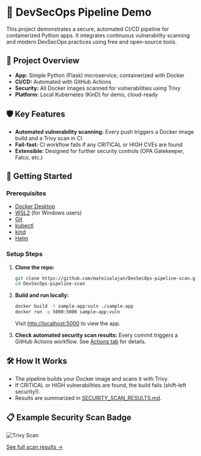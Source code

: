# 🚦 DevSecOps Pipeline Demo

This project demonstrates a secure, automated CI/CD pipeline for containerized Python apps. It integrates continuous vulnerability scanning and modern DevSecOps practices using free and open-source tools.

## 📝 Project Overview

- **App:** Simple Python (Flask) microservice, containerized with Docker
- **CI/CD:** Automated with GitHub Actions
- **Security:** All Docker images scanned for vulnerabilities using Trivy
- **Platform:** Local Kubernetes (KinD) for demo, cloud-ready

## 🛡️ Key Features

- **Automated vulnerability scanning:** Every push triggers a Docker image build and a Trivy scan in CI
- **Fail-fast:** CI workflow fails if any CRITICAL or HIGH CVEs are found
- **Extensible:** Designed for further security controls (OPA Gatekeeper, Falco, etc.)

## 🚀 Getting Started

### Prerequisites

- [Docker Desktop](https://www.docker.com/products/docker-desktop/)
- [WSL2](https://docs.microsoft.com/en-us/windows/wsl/) (for Windows users)
- [Git](https://git-scm.com/)
- [kubectl](https://kubernetes.io/docs/tasks/tools/)
- [kind](https://kind.sigs.k8s.io/)
- [Helm](https://helm.sh/)

### Setup Steps

1. **Clone the repo:**
   ``` bash
   git clone https://github.com/mateisalajan/DevSecOps-pipeline-scan.git
   cd DevSecOps-pipeline-scan
   ```

2. **Build and run locally:**
   ```bash
   docker build -t sample-app:vuln ./sample-app
   docker run -p 5000:5000 sample-app:vuln
   ```

   Visit [http://localhost:5000](http://localhost:5000) to view the app.

3. **Check automated security scan results:**
   Every commit triggers a GitHub Actions workflow. See [Actions tab](../../actions) for details.

## 🛠️ How It Works

* The pipeline builds your Docker image and scans it with Trivy.
* If CRITICAL or HIGH vulnerabilities are found, the build fails (shift-left security!).
* Results are summarized in [SECURITY\_SCAN\_RESULTS.md](./SECURITY_SCAN_RESULTS.md).

## 📋 Example Security Scan Badge

![Trivy Scan](https://github.com/mateisalajan/DevSecOps-pipeline-scan/actions/workflows/trivy.yml/badge.svg?branch=main)

[See full scan results →](./SECURITY_SCAN_RESULTS.md)
